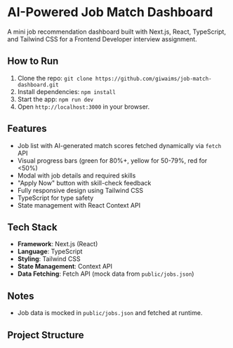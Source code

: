# AI-Powered Job Match Dashboard

A mini job recommendation dashboard built with Next.js, React, TypeScript, and Tailwind CSS for a Frontend Developer interview assignment.

## How to Run
1. Clone the repo: `git clone https://github.com/giwaims/job-match-dashboard.git`
2. Install dependencies: `npm install`
3. Start the app: `npm run dev`
4. Open `http://localhost:3000` in your browser.

## Features
- Job list with AI-generated match scores fetched dynamically via `fetch` API
- Visual progress bars (green for 80%+, yellow for 50-79%, red for <50%)
- Modal with job details and required skills
- "Apply Now" button with skill-check feedback
- Fully responsive design using Tailwind CSS
- TypeScript for type safety
- State management with React Context API

## Tech Stack
- **Framework**: Next.js (React)
- **Language**: TypeScript
- **Styling**: Tailwind CSS
- **State Management**: Context API
- **Data Fetching**: Fetch API (mock data from `public/jobs.json`)

## Notes
- Job data is mocked in `public/jobs.json` and fetched at runtime.

## Project Structure